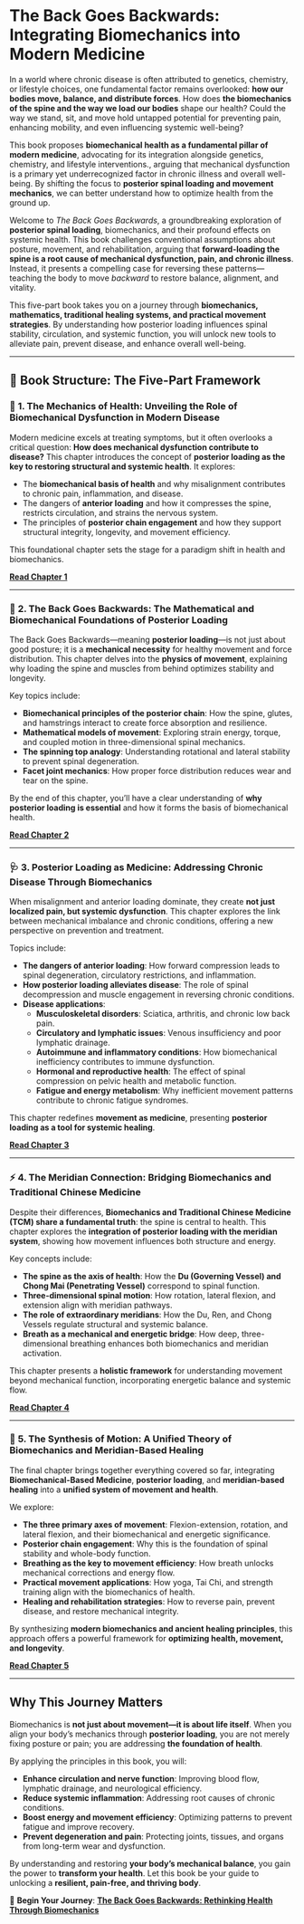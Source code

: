 # **The Back Goes Backwards: Integrating Biomechanics into Modern Medicine**

In a world where chronic disease is often attributed to genetics, chemistry, or lifestyle choices, one fundamental factor remains overlooked: **how our bodies move, balance, and distribute forces**. How does **the biomechanics of the spine and the way we load our bodies** shape our health? Could the way we stand, sit, and move hold untapped potential for preventing pain, enhancing mobility, and even influencing systemic well-being?

This book proposes **biomechanical health as a fundamental pillar of modern medicine**, advocating for its integration alongside genetics, chemistry, and lifestyle interventions., arguing that mechanical dysfunction is a primary yet underrecognized factor in chronic illness and overall well-being. By shifting the focus to **posterior spinal loading and movement mechanics**, we can better understand how to optimize health from the ground up.

Welcome to *The Back Goes Backwards*, a groundbreaking exploration of **posterior spinal loading**, biomechanics, and their profound effects on systemic health. This book challenges conventional assumptions about posture, movement, and rehabilitation, arguing that **forward-loading the spine is a root cause of mechanical dysfunction, pain, and chronic illness**. Instead, it presents a compelling case for reversing these patterns—teaching the body to move *backward* to restore balance, alignment, and vitality.

This five-part book takes you on a journey through **biomechanics, mathematics, traditional healing systems, and practical movement strategies**. By understanding how posterior loading influences spinal stability, circulation, and systemic function, you will unlock new tools to alleviate pain, prevent disease, and enhance overall well-being.

---

## 📖 **Book Structure: The Five-Part Framework**

### 📌 **1. The Mechanics of Health: Unveiling the Role of Biomechanical Dysfunction in Modern Disease**
Modern medicine excels at treating symptoms, but it often overlooks a critical question: **How does mechanical dysfunction contribute to disease?** This chapter introduces the concept of **posterior loading as the key to restoring structural and systemic health**. It explores:

- The **biomechanical basis of health** and why misalignment contributes to chronic pain, inflammation, and disease.
- The dangers of **anterior loading** and how it compresses the spine, restricts circulation, and strains the nervous system.
- The principles of **posterior chain engagement** and how they support structural integrity, longevity, and movement efficiency.

This foundational chapter sets the stage for a paradigm shift in health and biomechanics.

[**Read Chapter 1**](01.md)

---

### 🔄 **2. The Back Goes Backwards: The Mathematical and Biomechanical Foundations of Posterior Loading**
The Back Goes Backwards—meaning **posterior loading**—is not just about good posture; it is a **mechanical necessity** for healthy movement and force distribution. This chapter delves into the **physics of movement**, explaining why loading the spine and muscles from behind optimizes stability and longevity.

Key topics include:
- **Biomechanical principles of the posterior chain**: How the spine, glutes, and hamstrings interact to create force absorption and resilience.
- **Mathematical models of movement**: Exploring strain energy, torque, and coupled motion in three-dimensional spinal mechanics.
- **The spinning top analogy**: Understanding rotational and lateral stability to prevent spinal degeneration.
- **Facet joint mechanics**: How proper force distribution reduces wear and tear on the spine.

By the end of this chapter, you’ll have a clear understanding of **why posterior loading is essential** and how it forms the basis of biomechanical health.

[**Read Chapter 2**](02.md)

---

### 🩺 **3. Posterior Loading as Medicine: Addressing Chronic Disease Through Biomechanics**
When misalignment and anterior loading dominate, they create **not just localized pain, but systemic dysfunction**. This chapter explores the link between mechanical imbalance and chronic conditions, offering a new perspective on prevention and treatment.

Topics include:
- **The dangers of anterior loading**: How forward compression leads to spinal degeneration, circulatory restrictions, and inflammation.
- **How posterior loading alleviates disease**: The role of spinal decompression and muscle engagement in reversing chronic conditions.
- **Disease applications**:
  - **Musculoskeletal disorders**: Sciatica, arthritis, and chronic low back pain.
  - **Circulatory and lymphatic issues**: Venous insufficiency and poor lymphatic drainage.
  - **Autoimmune and inflammatory conditions**: How biomechanical inefficiency contributes to immune dysfunction.
  - **Hormonal and reproductive health**: The effect of spinal compression on pelvic health and metabolic function.
  - **Fatigue and energy metabolism**: Why inefficient movement patterns contribute to chronic fatigue syndromes.

This chapter redefines **movement as medicine**, presenting **posterior loading as a tool for systemic healing**.

[**Read Chapter 3**](03.md)

---

### ⚡ **4. The Meridian Connection: Bridging Biomechanics and Traditional Chinese Medicine**
Despite their differences, **Biomechanics and Traditional Chinese Medicine (TCM) share a fundamental truth**: the spine is central to health. This chapter explores the **integration of posterior loading with the meridian system**, showing how movement influences both structure and energy.

Key concepts include:
- **The spine as the axis of health**: How the **Du (Governing Vessel) and Chong Mai (Penetrating Vessel)** correspond to spinal function.
- **Three-dimensional spinal motion**: How rotation, lateral flexion, and extension align with meridian pathways.
- **The role of extraordinary meridians**: How the Du, Ren, and Chong Vessels regulate structural and systemic balance.
- **Breath as a mechanical and energetic bridge**: How deep, three-dimensional breathing enhances both biomechanics and meridian activation.

This chapter presents a **holistic framework** for understanding movement beyond mechanical function, incorporating energetic balance and systemic flow.

[**Read Chapter 4**](04.md)

---

### 🔗 **5. The Synthesis of Motion: A Unified Theory of Biomechanics and Meridian-Based Healing**
The final chapter brings together everything covered so far, integrating **Biomechanical-Based Medicine**, **posterior loading**, and **meridian-based healing** into a **unified system of movement and health**.

We explore:
- **The three primary axes of movement**: Flexion-extension, rotation, and lateral flexion, and their biomechanical and energetic significance.
- **Posterior chain engagement**: Why this is the foundation of spinal stability and whole-body function.
- **Breathing as the key to movement efficiency**: How breath unlocks mechanical corrections and energy flow.
- **Practical movement applications**: How yoga, Tai Chi, and strength training align with the biomechanics of health.
- **Healing and rehabilitation strategies**: How to reverse pain, prevent disease, and restore mechanical integrity.

By synthesizing **modern biomechanics and ancient healing principles**, this approach offers a powerful framework for **optimizing health, movement, and longevity**.

[**Read Chapter 5**](05.md)

---

## **Why This Journey Matters**
Biomechanics is **not just about movement—it is about life itself**. When you align your body’s mechanics through **posterior loading**, you are not merely fixing posture or pain; you are addressing **the foundation of health**. 

By applying the principles in this book, you will:
- **Enhance circulation and nerve function**: Improving blood flow, lymphatic drainage, and neurological efficiency.
- **Reduce systemic inflammation**: Addressing root causes of chronic conditions.
- **Boost energy and movement efficiency**: Optimizing patterns to prevent fatigue and improve recovery.
- **Prevent degeneration and pain**: Protecting joints, tissues, and organs from long-term wear and dysfunction.

By understanding and restoring **your body’s mechanical balance**, you gain the power to **transform your health**. Let this book be your guide to unlocking a **resilient, pain-free, and thriving body**.

🔗 **Begin Your Journey**: [**The Back Goes Backwards: Rethinking Health Through Biomechanics**](01.md)

